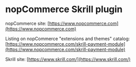 ﻿nopCommerce Skrill plugin
===========

nopCommerce site: [https://www.nopcommerce.com](https://www.nopcommerce.com)

Listing on nopCommerce "extensions and themes" catalog: [https://www.nopcommerce.com/skrill-payment-module](https://www.nopcommerce.com/skrill-payment-module)

Skrill site: [https://www.skrill.com/](https://www.skrill.com/)
